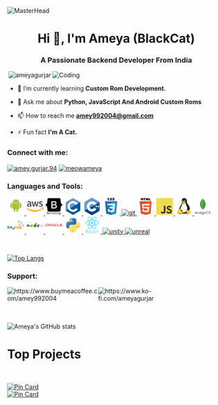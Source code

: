 ![MasterHead](https://repository-images.githubusercontent.com/588181932/e36ec678-7984-4cdd-8e4c-a3932772ff8e)
<h1 align="center">Hi 👋, I'm Ameya (BlackCat)</h1>
<h3 align="center">A Passionate Backend Developer From India</h3>
<img align="right" alt="Coding" width="400" src="https://media4.giphy.com/media/3oKIPnAiaMCws8nOsE/giphy.gif">
<p align="center"> <img src="https://komarev.com/ghpvc/?username=ameyagurjar&label=Profile%20views&color=00ff00&style=plastic" alt="ameyagurjar" /> </p>

- 🌱 I’m currently learning **Custom Rom Development.**

- 💬 Ask me about **Python, JavaScript And Android Custom Roms**

- 📫 How to reach me **amey992004@gmail.com**

- ⚡ Fun fact **I'm A Cat.**

<h3 align="left">Connect with me:</h3>
<p align="left">
<a href="https://fb.com/amey.gurjar.94" target="blank"><img align="center" src="https://raw.githubusercontent.com/rahuldkjain/github-profile-readme-generator/master/src/images/icons/Social/facebook.svg" alt="amey.gurjar.94" height="30" width="40" /></a>
<a href="https://instagram.com/meowameya" target="blank"><img align="center" src="https://raw.githubusercontent.com/rahuldkjain/github-profile-readme-generator/master/src/images/icons/Social/instagram.svg" alt="meowameya" height="30" width="40" /></a>
</p>

<h3 align="left">Languages and Tools:</h3>
<p align="left"> <a href="https://developer.android.com" target="_blank" rel="noreferrer"> <img src="https://raw.githubusercontent.com/devicons/devicon/master/icons/android/android-original-wordmark.svg" alt="android" width="40" height="40"/> </a> <a href="https://aws.amazon.com" target="_blank" rel="noreferrer"> <img src="https://raw.githubusercontent.com/devicons/devicon/master/icons/amazonwebservices/amazonwebservices-original-wordmark.svg" alt="aws" width="40" height="40"/> </a> <a href="https://getbootstrap.com" target="_blank" rel="noreferrer"> <img src="https://raw.githubusercontent.com/devicons/devicon/master/icons/bootstrap/bootstrap-plain-wordmark.svg" alt="bootstrap" width="40" height="40"/> </a> <a href="https://www.cprogramming.com/" target="_blank" rel="noreferrer"> <img src="https://raw.githubusercontent.com/devicons/devicon/master/icons/c/c-original.svg" alt="c" width="40" height="40"/> </a> <a href="https://www.w3schools.com/cpp/" target="_blank" rel="noreferrer"> <img src="https://raw.githubusercontent.com/devicons/devicon/master/icons/cplusplus/cplusplus-original.svg" alt="cplusplus" width="40" height="40"/> </a> <a href="https://www.w3schools.com/css/" target="_blank" rel="noreferrer"> <img src="https://raw.githubusercontent.com/devicons/devicon/master/icons/css3/css3-original-wordmark.svg" alt="css3" width="40" height="40"/> </a> <a href="https://git-scm.com/" target="_blank" rel="noreferrer"> <img src="https://www.vectorlogo.zone/logos/git-scm/git-scm-icon.svg" alt="git" width="40" height="40"/> </a> <a href="https://www.w3.org/html/" target="_blank" rel="noreferrer"> <img src="https://raw.githubusercontent.com/devicons/devicon/master/icons/html5/html5-original-wordmark.svg" alt="html5" width="40" height="40"/> </a> <a href="https://developer.mozilla.org/en-US/docs/Web/JavaScript" target="_blank" rel="noreferrer"> <img src="https://raw.githubusercontent.com/devicons/devicon/master/icons/javascript/javascript-original.svg" alt="javascript" width="40" height="40"/> </a> <a href="https://www.linux.org/" target="_blank" rel="noreferrer"> <img src="https://raw.githubusercontent.com/devicons/devicon/master/icons/linux/linux-original.svg" alt="linux" width="40" height="40"/> </a> <a href="https://www.mongodb.com/" target="_blank" rel="noreferrer"> <img src="https://raw.githubusercontent.com/devicons/devicon/master/icons/mongodb/mongodb-original-wordmark.svg" alt="mongodb" width="40" height="40"/> </a> <a href="https://www.mysql.com/" target="_blank" rel="noreferrer"> <img src="https://raw.githubusercontent.com/devicons/devicon/master/icons/mysql/mysql-original-wordmark.svg" alt="mysql" width="40" height="40"/> </a> <a href="https://nodejs.org" target="_blank" rel="noreferrer"> <img src="https://raw.githubusercontent.com/devicons/devicon/master/icons/nodejs/nodejs-original-wordmark.svg" alt="nodejs" width="40" height="40"/> </a> <a href="https://www.oracle.com/" target="_blank" rel="noreferrer"> <img src="https://raw.githubusercontent.com/devicons/devicon/master/icons/oracle/oracle-original.svg" alt="oracle" width="40" height="40"/> </a> <a href="https://www.python.org" target="_blank" rel="noreferrer"> <img src="https://raw.githubusercontent.com/devicons/devicon/master/icons/python/python-original.svg" alt="python" width="40" height="40"/> </a> <a href="https://reactjs.org/" target="_blank" rel="noreferrer"> <img src="https://raw.githubusercontent.com/devicons/devicon/master/icons/react/react-original-wordmark.svg" alt="react" width="40" height="40"/> </a> <a href="https://unity.com/" target="_blank" rel="noreferrer"> <img src="https://www.vectorlogo.zone/logos/unity3d/unity3d-icon.svg" alt="unity" width="40" height="40"/> </a> <a href="https://unrealengine.com/" target="_blank" rel="noreferrer"> <img src="https://raw.githubusercontent.com/kenangundogan/fontisto/036b7eca71aab1bef8e6a0518f7329f13ed62f6b/icons/svg/brand/unreal-engine.svg" alt="unreal" width="40" height="40"/> </a> </p>

<br>

[![Top Langs](https://github-readme-stats.vercel.app/api/top-langs/?username=ameyagurjar&theme=dark&layout=compact)](https://github.com/AmeyaGurjar/)
<br>

<h3 align="left">Support:</h3>
<p><a href="https://www.buymeacoffee.com/https://www.buymeacoffee.com/amey992004"> <img align="left" src="https://cdn.buymeacoffee.com/buttons/v2/default-yellow.png" height="50" width="210" alt="https://www.buymeacoffee.com/amey992004" /></a><a href="https://ko-fi.com/https://www.ko-fi.com/ameyagurjar"> <img align="left" src="https://cdn.ko-fi.com/cdn/kofi3.png?v=3" height="50" width="210" alt="https://www.ko-fi.com/ameyagurjar" /></a></p><br><br>
<br><br>

![Ameya's GitHub stats](https://github-readme-stats.vercel.app/api?username=ameyagurjar&show_icons=true&theme=dark)
<h1>Top Projects</h1>
<br>

[![Pin Card](https://github-readme-stats.vercel.app/api/pin/?username=ameyagurjar&repo=AmeyBot&theme=dark)](https://github.com/AmeyaGurjar/AmeyBot)
<br>
[![Pin Card](https://github-readme-stats.vercel.app/api/pin/?username=ameyagurjar&repo=device_xiaomi_veux&theme=dark)](https://github.com/AmeyaGurjar/device_xiaomi_veux)
